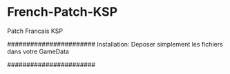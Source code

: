 # French-Patch-KSP
Patch Francais KSP 

#######################
Installation: Deposer simplement les fichiers dans votre GameData

#######################
